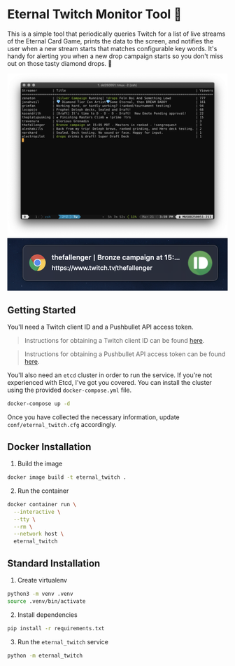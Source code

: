 # Eternal Twitch Monitor Tool :gem:
This is a simple tool that periodically queries Twitch for a list of live streams
of the Eternal Card Game, prints the data to the screen, and notifies the user
when a new stream starts that matches configurable key words. It's handy for
alerting you when a new drop campaign starts so you don't miss out on those
tasty diamond drops. :gem:

![](monitor.png)
![](notification.png)

## Getting Started
You'll need a Twitch client ID and a Pushbullet API access token.
> Instructions for obtaining a Twitch client ID can be found [here](https://dev.twitch.tv/docs/v5/#getting-a-client-id).

> Instructions for obtaining a Pushbullet API access token can be found [here](https://docs.pushbullet.com/v1/#http).

You'll also need an `etcd` cluster in order to run the service. If you're not experienced with Etcd, I've got you covered. You can install the cluster using the provided `docker-compose.yml` file.
```bash
docker-compose up -d
```

Once you have collected the necessary information, update `conf/eternal_twitch.cfg` accordingly.

## Docker Installation
1. Build the image
```bash
docker image build -t eternal_twitch .
```

2. Run the container
```bash
docker container run \
  --interactive \
  --tty \
  --rm \
  --network host \
  eternal_twitch
```

## Standard Installation

1. Create virtualenv
```bash
python3 -m venv .venv
source .venv/bin/activate
```

2. Install dependencies
```bash
pip install -r requirements.txt
```

3. Run the `eternal_twitch` service
```bash
python -m eternal_twitch
```
